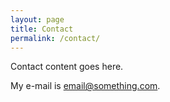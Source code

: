 ```yaml
---
layout: page
title: Contact
permalink: /contact/
---
```


Contact content goes here.

My e-mail is [email@something.com](mailto:volodymyr.shabala@gmail.com).
